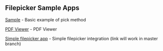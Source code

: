 Filepicker Sample Apps
----------------------

[Sample](https://github.com/Ink/samples/tree/master/simple) - Basic example of pick method

[PDF Viewer](https://github.com/Ink/samples/tree/master/pdf_demo) - PDF Viewer

[Simple filepicker app](https://github.com/Ink/samples/tree/master/demoapp) - Simple filepicker integration
(link will work in master branch)
